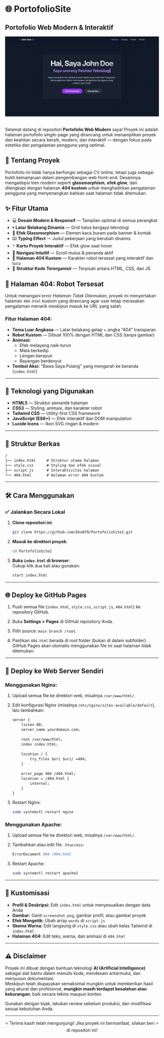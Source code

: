 # 🌐 PortofolioSite

## Portofolio Web Modern & Interaktif

<div align="center">
  <img src="A.jpeg" alt="Tangkapan layar proyek" width="600"/>
</div>

<br>

Selamat datang di repositori **Portofolio Web Modern** saya! Proyek ini adalah halaman portofolio single-page yang dirancang untuk menampilkan proyek dan keahlian secara bersih, modern, dan interaktif — dengan fokus pada estetika dan pengalaman pengguna yang optimal.

## 📜 Tentang Proyek

Portofolio ini tidak hanya berfungsi sebagai CV online, tetapi juga sebagai bukti kemampuan dalam pengembangan web front-end. Desainnya mengadopsi tren modern seperti **glassmorphism**, **efek glow**, dan dilengkapi dengan halaman **404 kustom** untuk menghadirkan pengalaman pengguna yang menyenangkan bahkan saat halaman tidak ditemukan.

## ✨ Fitur Utama

- 💻 **Desain Modern & Responsif** — Tampilan optimal di semua perangkat  
- 🌀 **Latar Belakang Dinamis** — Grid halus bergaya teknologi  
- 🧊 **Efek Glassmorphism** — Elemen kaca buram pada banner & kontak  
- ⌨️ **Typing Effect** — Judul pekerjaan yang berubah dinamis  
- 🃏 **Kartu Proyek Interaktif** — Efek glow saat hover  
- 🧭 **Navigasi Intuitif** — Scroll mulus & penanda aktif  
- 🤖 **Halaman 404 Kustom** — Karakter robot tersesat yang interaktif dan lucu  
- 📁 **Struktur Kode Terorganisir** — Terpisah antara HTML, CSS, dan JS

## 🤖 Halaman 404: Robot Tersesat

Untuk menangani error *Halaman Tidak Ditemukan*, proyek ini menyertakan halaman `404.html` kustom yang dirancang agar user tetap merasakan pengalaman menarik meskipun masuk ke URL yang salah.

### Fitur Halaman 404:

- **Tema Luar Angkasa** — Latar belakang gelap + angka “404” transparan  
- **Robot Kustom** — Dibuat 100% dengan HTML dan CSS (tanpa gambar)  
- **Animasi:**  
  - Efek melayang naik-turun  
  - Mata berkedip  
  - Lengan berayun  
  - Bayangan berdenyut  
- **Tombol Aksi:** "Bawa Saya Pulang" yang mengarah ke beranda (`index.html`)

---

## 🚀 Teknologi yang Digunakan

- **HTML5** — Struktur semantik halaman  
- **CSS3** — Styling, animasi, dan karakter robot  
- **Tailwind CSS** — Utility-first CSS framework  
- **JavaScript (ES6+)** — Efek interaktif dan DOM manipulation  
- **Lucide Icons** — Ikon SVG ringan & modern

---

## 📂 Struktur Berkas

```
/
├── index.html     # Struktur utama halaman  
├── style.css      # Styling dan efek visual  
├── script.js      # Interaktivitas halaman  
└── 404.html       # Halaman error 404 kustom
```

---

## 🛠️ Cara Menggunakan

### ✅ Jalankan Secara Lokal

1. **Clone repositori ini**:

   ```bash
   git clone https://github.com/Eko079/PortofolioSite2.git
   ```

2. **Masuk ke direktori proyek**:

   ```bash
   cd PortofolioSite2
   ```

3. **Buka `index.html` di browser**:  
   Cukup klik dua kali atau gunakan:

   ```bash
   start index.html
   ```

---

## 🌐 Deploy ke GitHub Pages

1. Push semua file (`index.html`, `style.css`, `script.js`, `404.html`) ke repository GitHub.

2. Buka **Settings > Pages** di GitHub repository Anda.

3. Pilih source: `main branch /root`.

4. Pastikan `404.html` berada di root folder (bukan di dalam subfolder). GitHub Pages akan otomatis menggunakan file ini saat halaman tidak ditemukan.

---

## 🧾 Deploy ke Web Server Sendiri

### Menggunakan **Nginx**:

1. Upload semua file ke direktori web, misalnya `/var/www/html/`.

2. Edit konfigurasi Nginx (misalnya `/etc/nginx/sites-available/default`), lalu tambahkan:

   ```nginx
   server {
       listen 80;
       server_name yourdomain.com;

       root /var/www/html;
       index index.html;

       location / {
           try_files $uri $uri/ =404;
       }

       error_page 404 /404.html;
       location = /404.html {
           internal;
       }
   }
   ```

3. Restart Nginx:

   ```bash
   sudo systemctl restart nginx
   ```

### Menggunakan **Apache**:

1. Upload semua file ke direktori web, misalnya `/var/www/html/`.

2. Tambahkan atau edit file `.htaccess`:

   ```apache
   ErrorDocument 404 /404.html
   ```

3. Restart Apache:

   ```bash
   sudo systemctl restart apache2
   ```

---

## 🎨 Kustomisasi

- **Profil & Deskripsi:** Edit `index.html` untuk menyesuaikan dengan data Anda  
- **Gambar:** Ganti `screenshot.png`, gambar profil, atau gambar proyek  
- **Efek Mengetik:** Ubah array `words` di `script.js`  
- **Skema Warna:** Edit langsung di `style.css` atau ubah kelas Tailwind di `index.html`  
- **Halaman 404:** Edit teks, warna, dan animasi di `404.html`

---

## ⚠️ Disclaimer

Proyek ini dibuat dengan bantuan teknologi **AI (Artificial Intelligence)** sebagai alat bantu dalam menulis kode, mendesain antarmuka, dan menyusun dokumentasi.  
Meskipun telah diupayakan semaksimal mungkin untuk memberikan hasil yang akurat dan profesional, **mungkin masih terdapat kesalahan atau kekurangan**, baik secara teknis maupun konten.

Gunakan dengan bijak, lakukan review sebelum produksi, dan modifikasi sesuai kebutuhan Anda.

---

<div align="center">
⭐ Terima kasih telah mengunjungi!  
Jika proyek ini bermanfaat, silakan beri ⭐ di repositori ini!
</div>
